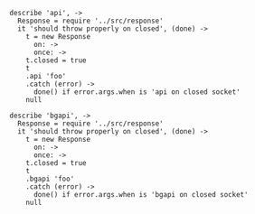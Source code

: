     describe 'api', ->
      Response = require '../src/response'
      it 'should throw properly on closed', (done) ->
        t = new Response
          on: ->
          once: ->
        t.closed = true
        t
        .api 'foo'
        .catch (error) ->
          done() if error.args.when is 'api on closed socket'
        null

    describe 'bgapi', ->
      Response = require '../src/response'
      it 'should throw properly on closed', (done) ->
        t = new Response
          on: ->
          once: ->
        t.closed = true
        t
        .bgapi 'foo'
        .catch (error) ->
          done() if error.args.when is 'bgapi on closed socket'
        null
